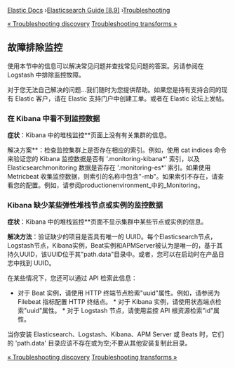 

[Elastic Docs](/guide/) ›[Elasticsearch Guide [8.9]](index.md)
›[Troubleshooting](troubleshooting.md)

[« Troubleshooting discovery](discovery-troubleshooting.md) [Troubleshooting
transforms »](transform-troubleshooting.md)

## 故障排除监控

使用本节中的信息可以解决常见问题并查找常见问题的答案。另请参阅在 Logstash 中排除监控故障。

对于您无法自己解决的问题...我们随时为您提供帮助。如果您是持有支持合同的现有 Elastic 客户，请在 Elastic 支持门户中创建工单。或者在 Elastic 论坛上发帖。

### 在 Kibana 中看不到监控数据

**症状**：Kibana 中的堆栈监控**页面上没有有关集群的信息。

解决方案**：检查监控集群上是否存在相应的索引。例如，使用 cat indices 命令来验证您的 Kibana 监控数据是否有 '.monitoring-kibana*' 索引，以及 Elasticsearchmonitoring 数据是否存在 '.monitoring-es*' 索引。如果使用 Metricbeat 收集监控数据，则索引的名称中包含"-mb"。如果索引不存在，请查看您的配置。例如，请参阅productionenvironment_中的_Monitoring。

### Kibana 缺少某些弹性堆栈节点或实例的监控数据

**症状**：Kibana 中的堆栈监控**页面不显示集群中某些节点或实例的信息。

**解决方法**：验证缺少的项目是否具有唯一的 UUID。每个Elasticsearch节点，Logstash节点，Kibana实例，Beat实例和APMServer被认为是唯一的，基于其持久UUID，该UUID位于其"path.data"目录中。或者，您可以在启动时在产品日志中找到 UUID。

在某些情况下，您还可以通过 API 检索此信息：

* 对于 Beat 实例，请使用 HTTP 终端节点检索"uuid"属性。例如，请参阅为 Filebeat 指标配置 HTTP 终结点。  * 对于 Kibana 实例，请使用状态端点检索"uuid"属性。  * 对于 Logstash 节点，请使用监控 API 根资源检索"id"属性。

当你安装 Elasticsearch、Logstash、Kibana、APM Server 或 Beats 时，它们的 'path.data' 目录应该不存在或为空;不要从其他安装复制此目录。

[« Troubleshooting discovery](discovery-troubleshooting.md) [Troubleshooting
transforms »](transform-troubleshooting.md)
